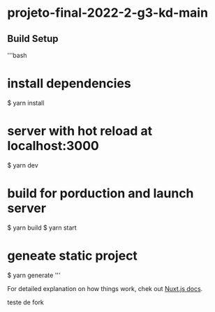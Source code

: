 # projeto-final-2022-2-g3-kd-main

## Build Setup
'''bash
# install dependencies
$ yarn install

# server with hot reload at localhost:3000
$ yarn dev

# build for porduction and launch server
$ yarn build
$ yarn start

# geneate static project 
$ yarn generate
'''

For detailed explanation on how things work, chek out [Nuxt.js docs](http://nuxtjs.org).

teste de fork
